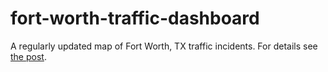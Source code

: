 # fort-worth-traffic-dashboard
A regularly updated map of Fort Worth, TX traffic incidents.
For details see [the post](https://www.splitgraph.com/jumpstart/mapping-geo-data).
